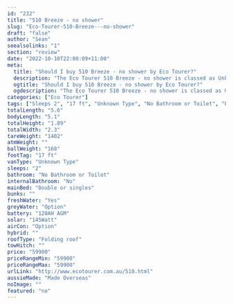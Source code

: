 ```yaml
---
id: "232"
title: "510 Breeze - no shower"
slug: "Eco-Tourer-510-Breeze---no-shower"
draft: "false"
author: "Sean"
seealsolinks: "1"
section: "review"
date: "2022-10-10T22:00:09+11:00"
meta:
  title: "Should I buy 510 Breeze - no shower by Eco Tourer?"
  description: "The Eco Tourer 510 Breeze - no shower is classed as Unknown Type, and sleeps 2 people. It is Made Overseas and comes in at 17 ft. It generally has No Bathroom or Toilet."
  ogtitle: "Should I buy 510 Breeze - no shower by Eco Tourer?"
  ogdescription: "The Eco Tourer 510 Breeze - no shower is classed as Unknown Type, and sleeps 2 people. It is Made Overseas and comes in at 17 ft. It generally has No Bathroom or Toilet."
categories: ["Eco Tourer"]
tags: ["Sleeps 2", "17 ft", "Unknown Type", "No Bathroom or Toilet", "Folding roof", "50 - 60k", "Made Overseas"]
totalLength: "5.6"
bodyLength: "5.1"
totalHeight: "1.89"
totalWidth: "2.3"
tareWeight: "1402"
atmWeight: ""
ballWeight: "168"
footTag: "17 ft"
vanType: "Unknown Type"
sleeps: "2"
bathroom: "No Bathroom or Toilet"
internalBathroom: "No"
mainBed: "Double or singles"
bunks: ""
freshWater: "Yes"
greyWater: "Option"
battery: "120AH AGM"
solar: "145Watt"
airCon: "Option"
hybrid: ""
roofType: "Folding roof"
towHitch: ""
price: "59900"
priceRangeMin: "59900"
priceRangeMax: "59900"
urlLink: "http://www.ecotourer.com.au/510.html"
aussieMade: "Made Overseas"
noImage: ""
featured: "no"
---
```

